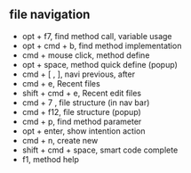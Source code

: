 
## file navigation

* opt + f7, find method call, variable usage
* opt + cmd + b, find method implementation
* cmd + mouse click, method define
* opt + space, method quick define (popup)
* cmd + [ , ], navi previous, after
* cmd + e, Recent files
* shift + cmd + e, Recent edit files
* cmd + 7 , file structure (in nav bar)
* cmd + f12, file structure (popup)
* cmd + p, find method parameter
* opt + enter, show intention action
* cmd + n, create new
* shift + cmd + space, smart code complete
* f1, method help